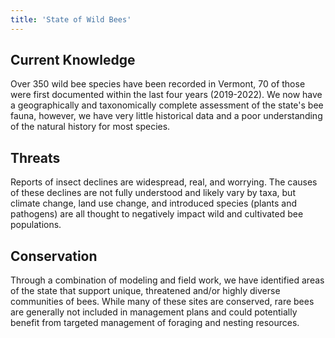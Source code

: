 ```yaml
---
title: 'State of Wild Bees'
---
```


## Current Knowledge

Over 350 wild bee species have been recorded in Vermont, 70 of those were first documented within the last four years (2019-2022).  We now have a geographically and taxonomically complete assessment of the state's bee fauna, however, we have very little historical data and a poor understanding of the natural history for most species. 

## Threats    

Reports of insect declines are widespread, real, and worrying. The causes of these declines are not fully understood and likely vary by taxa, but climate change, land use change, and introduced species (plants and pathogens) are all thought to negatively impact wild and cultivated bee populations. 

##  Conservation   

Through a combination of modeling and field work, we have identified areas of the state that support unique, threatened and/or highly diverse communities of bees. While many of these sites are conserved, rare bees are generally not included in management plans and could potentially benefit from targeted management of foraging and nesting resources. 
